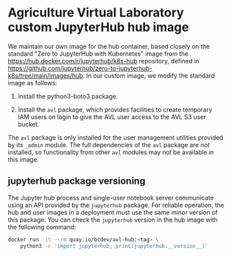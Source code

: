 # Agriculture Virtual Laboratory custom JupyterHub hub image

We maintain our own image for the hub container, based closely on
the standard "Zero to JupyterHub with Kubernetes" image from the
<https://hub.docker.com/r/jupyterhub/k8s-hub> repository, defined
in
<https://github.com/jupyterhub/zero-to-jupyterhub-k8s/tree/main/images/hub>.
In our custom image, we modify the standard image as follows:

1. Install the python3-boto3 package.

2. Install the `avl` package, which provides facilities to create temporary IAM
   users on login to give the AVL user access to the AVL S3 user bucket.

The `avl` package is only installed for the user management utilities provided
by its `_admin` module. The full dependencies of the `avl` package are *not*
installed, so functionality from other `avl` modules may not be available in
this image.

## jupyterhub package versioning

The Jupyter hub process and single-user notebook server communicate using
an API provided by the `jupyterhub` package. For reliable operation, the hub and
user images in a deployment must use the same minor version of this package. You
can check the `jupyterhub` version in the hub image with the following command:

```bash
docker run -it --rm quay.io/bcdev/avl-hub:<tag> \
    python3 -c 'import jupyterhub; print(jupyterhub.__version__)'
```
